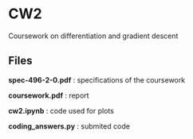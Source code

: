 # CW2
Coursework on differentiation and gradient descent

## Files
**spec-496-2-0.pdf** : specifications of the coursework

**coursework.pdf** : report

**cw2.ipynb** : code used for plots

**coding_answers.py** : submited code